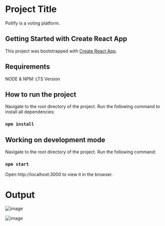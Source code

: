 # Project Title

Pollify is a voting platform.

## Getting Started with Create React App

This project was bootstrapped with [Create React App](https://github.com/facebook/create-react-app).

## Requirements

NODE & NPM: LTS Version

## How to run the project

Navigate to the root directory of the project.
Run the following command to install all dependencies:

### `npm install`

## Working on development mode

Navigate to the root directory of the project.
Run the following command:

### `npm start`

Open http://localhost:3000 to view it in the browser.

# Output

![image](https://github.com/lysreypov/pollify-app/assets/59767158/68a7ae41-57dc-4f23-8d63-2cc980dbafdb)

![image](https://github.com/lysreypov/pollify-app/assets/59767158/18917144-a56f-4ef8-ae28-cbb3528cfdea)


